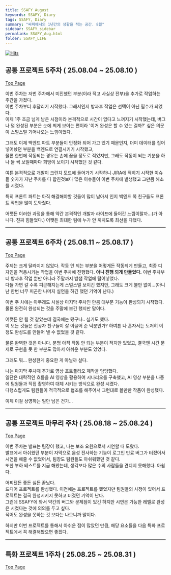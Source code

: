 ```yaml
---
title: SSAFY August
keywords: SSAFY, Diary
tags: SSAFY, Diary
summary: "싸피에서의 1년간의 생활을 적는 공간. 8월"
sidebar: SSAFY_sidebar
permalink: SSAFY_Aug.html
folder: SSAFY_LIFE
---
```


<a href="https://hits.sh/jsj0per.github.io/SSAFY_Jul.html/"><img alt="Hits" src="https://hits.sh/jsj0per.github.io/SSAFY_Jul.html.svg?style=for-the-badge&label=PostView&color=347DBE"/></a>

## 공통 프로젝트 5주차 ( 25.08.04 ~ 25.08.10 )

[Top Page](#)

이번 주차는 저번 주차에서 미진했던 부분(이라 적고 사실상 전부)을 추가로 작업하는 주간을 가졌다.  
이번 주차부터 후달리기 시작했다.  그래서인지 방과후 작업은 선택이 아닌 필수가 되었다.  
이제 1주 조금 넘게 남은 시점이라 본격적으로 시간이 없다고 느껴지기 시작했는데, 버그나 덜 완성된 부분은 눈에 띄게 보이는 편이라 '이거 완성은 할 수 있는 걸까?' 싶은 의문이 스멀스멀 기어나오는 느낌이었다.  

그래도 이제 백엔드 파트 부분들이 안정화 되어 가고 있기 때문인지, 더미 데이터를 집어넣어놨던 부분을 백엔드로 연결시키기 시작했고,  
물론 한번에 작동되는 경우는 손에 꼽을 정도로 적었지만, 그래도 작동이 되는 기분을 하나 둘 씩 보일때마다 희망이 보이기 시작했던 것 같다.  

여튼 본격적으로 개발이 크런치 모드에 들어가기 시작하니 JIRA에 적히기 시작한 이슈들 숫자가 지난 주차를 다 합친것보다 많은 이슈들이 이번 주차에 발생했고 그만큼 해소를 시켰다.  

특히 프론트 파트는 아직 해결해야할 것들이 많이 남아서 인지 백엔드 쪽 친구들도 프론트 작업을 많이 도와줬다.  

어쨋든 이러한 과정을 통해 약간 본격적인 개발자 라이프에 들어간 느낌이랄까...(가 아니다. 진짜 힘들었다.)
어쨋든 최대한 팀에 누가 안 끼치도록 최선을 다했다.  

---

## 공통 프로젝트 6주차 ( 25.08.11 ~ 25.08.17 )

[Top Page](#)

주제는 크게 달라지지 않았다.  작동 안 되는 부분을 어떻게든 작동되게 만들고, 최종 디자인을 적용시키는 작업을 이번 주차에 진행했다.  **아니 진행 되게 만들었다.**  이번 주차부터 방과후 작업 뿐만 아니라 주말까지 밤샘 작업에 털어넣었다.  
다들 가면 갈 수록 피곤해지는게 스멀스멀 보이긴 했지만, 그래도 크게 불만 없이...(아니 난 한번 너무 피곤한 나머지 실언을 하긴 했던 기억이 난다.)  

이번 주 차에는 아무래도 사실상 마지막 주차인 만큼 대부분 기능이 완성되기 시작했다.  
물론 완전히 완성되는 것을 주말에 보긴 했지만 말이다.  

어쨋든 안 될 것 같았는데 결국에는 됐구나.. 싶기도 했다.  
이 모든 것들은 전공자 친구들이 잘 이끌어 준 덕분인가? 하여튼 나 혼자서는 도저히 이정도 완성도를 만들어 낼 수 없었을 것 같다.  

물론 완벽한 것은 아니다.  분명 아직 작동 안 되는 부분이 적지만 있었고, 결국엔 시간 문제로 구현을 못 한 부분도 많아서 아쉬운 부분도 있었다.  

그래도 뭐... 완성한게 중요한 게 아닐까 싶다.  

나는 마지막 주차때 추가로 영상 포트폴리오 제작을 담당했다.  
일단은 대략적인 흐름을 AI 영상을 활용하여 시나리오를 구축했고, AI 영상 부분을 나중에 팀원들과 직접 촬영하여 대체 시키는 방식으로 완성 시켰다.  
다행스럽게도 팀원들이 적극적으로 협조를 해주어서 그런대로 볼만한 작품이 완성됐다.  

이제 이걸 상영하는 일만 남은 건가...

---

## 공통 프로젝트 마무리 주차 ( 25.08.18 ~ 25.08.24 )

[Top Page](#)

이번 주차는 발표는 팀장이 했고, 나는 보조 요원으로서 시연할 때 도왔다.  
발표에서 아쉬웠던 부분이 자막으로 음성 전사하는 기능이 로그인 만료 버그가 터졌어서 시연을 해줄 수 없었어서, 팀장도 팀원들도 아쉬워했던 것 같다.  
또한 부하 테스트를 지금 해봤는데, 생각보다 많은 수의 사람들을 견디지 못해했다.  아쉽다.  

어찌됐든 좋든 싫든 끝났다.  
드디어 프로젝트를 완성했다.  이전에는 프로젝트를 했었지만 팀원들의 사정이 있어서 프로젝트는 결국 완성시키지 못하고 터졌던 기억이 난다.  
그런데 SSAFY에 와서 약간의 버그와 문제점이 있긴 하지만 시연은 가능한 레벨로 완성은 시켰다는 것에 의의를 두고 싶다.  
적어도 완성을 못하는 것 보다는 나으니까 말이다.  

하지만 이번 프로젝트를 통해서 아쉬운 점이 많았던 만큼, 해당 요소들을 다음 특화 프로젝트에서 꼭 해결해봤으면 좋겠다.  

---

## 특화 프로젝트 1주차 ( 25.08.25 ~ 25.08.31 )

[Top Page](#)